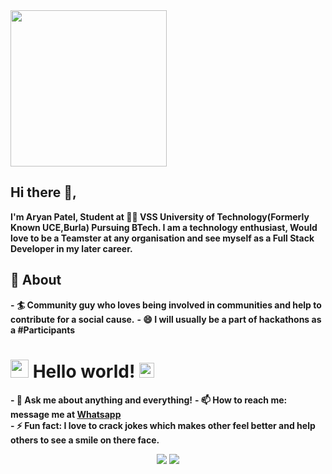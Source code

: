 

<!--
**patelaryan7751/patelaryan7751** is a ✨ _special_ ✨ repository because its `README.md` (this file) appears on your GitHub profile.-->



<img src="https://media.giphy.com/media/du3J3cXyzhj75IOgvA/giphy.gif" width="250" />
</p>

## Hi there 👋,           
<strong>I'm Aryan Patel, Student at 👨‍💻 VSS University of Technology(Formerly Known UCE,Burla) Pursuing BTech.  I am a technology enthusiast, Would love to be a Teamster at any organisation and see myself as a Full Stack Developer in my later career.</strong>  

## 🧐 About
<strong>- 🏄‍ Community guy who loves being involved in communities and help to contribute for a social cause.</strong>
<strong>- 😄 I will usually be a part of hackathons as a #Participants</strong>



# <img src="https://github.com/TheDudeThatCode/TheDudeThatCode/blob/master/Assets/Hi.gif" width="29px"> Hello world!&nbsp;<img src="https://github.com/TheDudeThatCode/TheDudeThatCode/blob/master/Assets/Earth.gif" width="24px">

<strong>- 💬 Ask me about anything and everything!</strong>
<strong>- 📫 How to reach me: message me at [Whatsapp](https://wa.me/917751931940)</strong><br>
<strong>- ⚡ Fun fact: I love to crack jokes which makes other feel better and help others to see a smile on there face.</strong>



<p align = "center">
<img src = "https://github-readme-stats.vercel.app/api?username=patelaryan7751&show_icons=true&theme=radical&layout=compact">
<img src = "https://github-readme-stats.vercel.app/api/top-langs/?username=patelaryan7751&hide=css,html&theme=tokyonight&layout=compact">
  </p>
  


